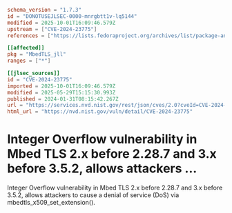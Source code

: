 ```toml
schema_version = "1.7.3"
id = "DONOTUSEJLSEC-0000-mnrgbtt1v-lq5144"
modified = 2025-10-01T16:09:46.579Z
upstream = ["CVE-2024-23775"]
references = ["https://lists.fedoraproject.org/archives/list/package-announce%40lists.fedoraproject.org/message/GP5UU7Z6LJNBLBT4SC5WWS2HDNMTFZH5/", "https://lists.fedoraproject.org/archives/list/package-announce%40lists.fedoraproject.org/message/IIBPEYSVRK4IFLBSYJAWKH33YBNH5HR2/", "https://mbed-tls.readthedocs.io/en/latest/security-advisories/mbedtls-security-advisory-2024-01-2/", "https://lists.fedoraproject.org/archives/list/package-announce%40lists.fedoraproject.org/message/GP5UU7Z6LJNBLBT4SC5WWS2HDNMTFZH5/", "https://lists.fedoraproject.org/archives/list/package-announce%40lists.fedoraproject.org/message/IIBPEYSVRK4IFLBSYJAWKH33YBNH5HR2/", "https://mbed-tls.readthedocs.io/en/latest/security-advisories/mbedtls-security-advisory-2024-01-2/"]

[[affected]]
pkg = "MbedTLS_jll"
ranges = ["*"]

[[jlsec_sources]]
id = "CVE-2024-23775"
imported = 2025-10-01T16:09:46.579Z
modified = 2025-05-29T15:15:30.993Z
published = 2024-01-31T08:15:42.267Z
url = "https://services.nvd.nist.gov/rest/json/cves/2.0?cveId=CVE-2024-23775"
html_url = "https://nvd.nist.gov/vuln/detail/CVE-2024-23775"
```

# Integer Overflow vulnerability in Mbed TLS 2.x before 2.28.7 and 3.x before 3.5.2, allows attackers ...

Integer Overflow vulnerability in Mbed TLS 2.x before 2.28.7 and 3.x before 3.5.2, allows attackers to cause a denial of service (DoS) via mbedtls_x509_set_extension().

